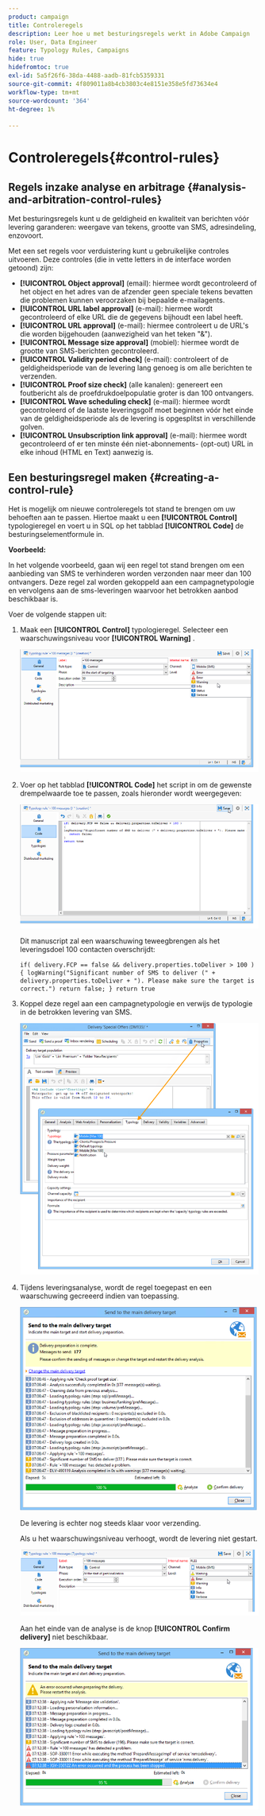 ```yaml
---
product: campaign
title: Controleregels
description: Leer hoe u met besturingsregels werkt in Adobe Campaign
role: User, Data Engineer
feature: Typology Rules, Campaigns
hide: true
hidefromtoc: true
exl-id: 5a5f26f6-38da-4488-aadb-81fcb5359331
source-git-commit: 4f809011a8b4cb3803c4e8151e358e5fd73634e4
workflow-type: tm+mt
source-wordcount: '364'
ht-degree: 1%

---
```


# Controleregels{#control-rules}

## Regels inzake analyse en arbitrage {#analysis-and-arbitration-control-rules}

Met besturingsregels kunt u de geldigheid en kwaliteit van berichten vóór levering garanderen: weergave van tekens, grootte van SMS, adresindeling, enzovoort.

Met een set regels voor verduistering kunt u gebruikelijke controles uitvoeren. Deze controles (die in vette letters in de interface worden getoond) zijn:

* **[!UICONTROL Object approval]** (email): hiermee wordt gecontroleerd of het object en het adres van de afzender geen speciale tekens bevatten die problemen kunnen veroorzaken bij bepaalde e-mailagents.
* **[!UICONTROL URL label approval]** (e-mail): hiermee wordt gecontroleerd of elke URL die de gegevens bijhoudt een label heeft.
* **[!UICONTROL URL approval]** (e-mail): hiermee controleert u de URL&#39;s die worden bijgehouden (aanwezigheid van het teken &quot;&amp;&quot;).
* **[!UICONTROL Message size approval]** (mobiel): hiermee wordt de grootte van SMS-berichten gecontroleerd.
* **[!UICONTROL Validity period check]** (e-mail): controleert of de geldigheidsperiode van de levering lang genoeg is om alle berichten te verzenden.
* **[!UICONTROL Proof size check]** (alle kanalen): genereert een foutbericht als de proefdrukdoelpopulatie groter is dan 100 ontvangers.
* **[!UICONTROL Wave scheduling check]** (e-mail): hiermee wordt gecontroleerd of de laatste leveringsgolf moet beginnen vóór het einde van de geldigheidsperiode als de levering is opgesplitst in verschillende golven.
* **[!UICONTROL Unsubscription link approval]** (e-mail): hiermee wordt gecontroleerd of er ten minste één niet-abonnements- (opt-out) URL in elke inhoud (HTML en Text) aanwezig is.

## Een besturingsregel maken {#creating-a-control-rule}

Het is mogelijk om nieuwe controleregels tot stand te brengen om uw behoeften aan te passen. Hiertoe maakt u een **[!UICONTROL Control]** typologieregel en voert u in SQL op het tabblad **[!UICONTROL Code]** de besturingselementformule in.

**Voorbeeld:**

In het volgende voorbeeld, gaan wij een regel tot stand brengen om een aanbieding van SMS te verhinderen worden verzonden naar meer dan 100 ontvangers. Deze regel zal worden gekoppeld aan een campagnetypologie en vervolgens aan de sms-leveringen waarvoor het betrokken aanbod beschikbaar is.

Voer de volgende stappen uit:

1. Maak een **[!UICONTROL Control]** typologieregel. Selecteer een waarschuwingsniveau voor **[!UICONTROL Warning]** .

   ![](assets/campaign_opt_create_control_01.png)

1. Voer op het tabblad **[!UICONTROL Code]** het script in om de gewenste drempelwaarde toe te passen, zoals hieronder wordt weergegeven:

   ![](assets/campaign_opt_create_control_02.png)

   Dit manuscript zal een waarschuwing teweegbrengen als het leveringsdoel 100 contacten overschrijdt:

   ```
   if( delivery.FCP == false && delivery.properties.toDeliver > 100 ) { logWarning("Significant number of SMS to deliver (" + delivery.properties.toDeliver + "). Please make sure the target is correct.") return false; } return true
   ```

1. Koppel deze regel aan een campagnetypologie en verwijs de typologie in de betrokken levering van SMS.

   ![](assets/campaign_opt_create_control_03.png)

1. Tijdens leveringsanalyse, wordt de regel toegepast en een waarschuwing gecreeerd indien van toepassing.

   ![](assets/campaign_opt_create_control_04.png)

   De levering is echter nog steeds klaar voor verzending.

   Als u het waarschuwingsniveau verhoogt, wordt de levering niet gestart.

   ![](assets/campaign_opt_create_control_05.png)

   Aan het einde van de analyse is de knop **[!UICONTROL Confirm delivery]** niet beschikbaar.

   ![](assets/campaign_opt_create_control_06.png)
